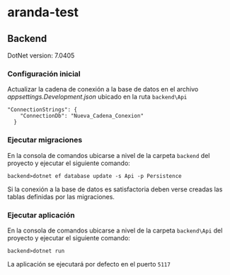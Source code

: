 # aranda-test

## Backend

DotNet version: 7.0405

### Configuración inicial

Actualizar la cadena de conexión a la base de datos en el archivo *appsettings.Development.json* ubicado en la ruta `backend\Api`

```
"ConnectionStrings": {
    "ConnectionDb": "Nueva_Cadena_Conexion"
  }
```

### Ejecutar migraciones
En la consola de comandos ubicarse a nivel de la carpeta `backend` del proyecto y ejecutar el siguiente comando:
```
backend>dotnet ef database update -s Api -p Persistence
```
Si la conexión a la base de datos es satisfactoria deben verse creadas las tablas definidas por las migraciones.

### Ejecutar aplicación
En la consola de comandos ubicarse a nivel de la carpeta `backend\Api` del proyecto y ejecutar el siguiente comando:
```
backend>dotnet run
```
La aplicación se ejecutará por defecto en el puerto `5117`